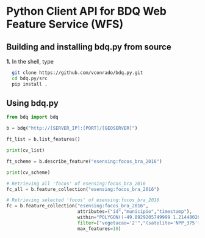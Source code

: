 # Python Client API for BDQ Web Feature Service (WFS)



## Building and installing bdq.py from source
**1.** In the shell, type
```bash
  git clone https://github.com/vconrado/bdq.py.git
  cd bdq.py/src
  pip install .
```

## Using bdq.py

```python
from bdq import bdq

b = bdq("http://[SERVER_IP]:[PORT]/[GEOSERVER]")

ft_list = b.list_features()

print(cv_list)

ft_scheme = b.describe_feature("esensing:focos_bra_2016")

print(cv_scheme)

# Retrieving all 'focos' of esensing:focos_bra_2016
fc_all = b.feature_collection("esensing:focos_bra_2016")

# Retrieving selected 'focos' of esensing:focos_bra_2016
fc = b.feature_collection("esensing:focos_bra_2016", 
                          attributes=("id","municipio","timestamp"), 
                          within="POLYGON((-49.8929205749999 1.21448026000007,-50.945202767 0.671596891000149,-51.2334818149999 0.0142109470000378,-49.8929205749999 1.21448026000007))", 
                          filter=["vegetacao='2'","(satelite='NPP_375'+OR+satelite='TERRA_M-T')"], 
                          max_features=10)
```
